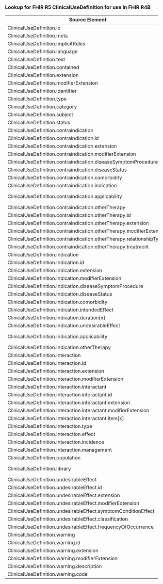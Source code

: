 ### Lookup for FHIR R5 ClinicalUseDefinition for use in FHIR R4B

| Source Element | Usage | Target |
| -------------- | ----- | ------ |
| ClinicalUseDefinition.id | UseElementSameName | ClinicalUseDefinition.id |
| ClinicalUseDefinition.meta | UseElementSameName | ClinicalUseDefinition.meta |
| ClinicalUseDefinition.implicitRules | UseElementSameName | ClinicalUseDefinition.implicitRules |
| ClinicalUseDefinition.language | UseElementSameName | ClinicalUseDefinition.language |
| ClinicalUseDefinition.text | UseElementSameName | ClinicalUseDefinition.text |
| ClinicalUseDefinition.contained | UseElementSameName | ClinicalUseDefinition.contained |
| ClinicalUseDefinition.extension | UseElementSameName | ClinicalUseDefinition.extension |
| ClinicalUseDefinition.modifierExtension | UseElementSameName | ClinicalUseDefinition.modifierExtension |
| ClinicalUseDefinition.identifier | UseElementSameName | ClinicalUseDefinition.identifier |
| ClinicalUseDefinition.type | UseElementSameName | ClinicalUseDefinition.type |
| ClinicalUseDefinition.category | UseElementSameName | ClinicalUseDefinition.category |
| ClinicalUseDefinition.subject | UseElementSameName | ClinicalUseDefinition.subject |
| ClinicalUseDefinition.status | UseElementSameName | ClinicalUseDefinition.status |
| ClinicalUseDefinition.contraindication | UseElementSameName | ClinicalUseDefinition.contraindication |
| ClinicalUseDefinition.contraindication.id | UseElementSameName | ClinicalUseDefinition.contraindication.id |
| ClinicalUseDefinition.contraindication.extension | UseElementSameName | ClinicalUseDefinition.contraindication.extension |
| ClinicalUseDefinition.contraindication.modifierExtension | UseElementSameName | ClinicalUseDefinition.contraindication.modifierExtension |
| ClinicalUseDefinition.contraindication.diseaseSymptomProcedure | UseElementSameName | ClinicalUseDefinition.contraindication.diseaseSymptomProcedure |
| ClinicalUseDefinition.contraindication.diseaseStatus | UseElementSameName | ClinicalUseDefinition.contraindication.diseaseStatus |
| ClinicalUseDefinition.contraindication.comorbidity | UseElementSameName | ClinicalUseDefinition.contraindication.comorbidity |
| ClinicalUseDefinition.contraindication.indication | UseElementSameName | ClinicalUseDefinition.contraindication.indication |
| ClinicalUseDefinition.contraindication.applicability | UseExtension | http://hl7.org/fhir/5.0/StructureDefinition/extension-ClinicalUseDefinition.contraindication.applicability |
| ClinicalUseDefinition.contraindication.otherTherapy | UseElementSameName | ClinicalUseDefinition.contraindication.otherTherapy |
| ClinicalUseDefinition.contraindication.otherTherapy.id | UseElementSameName | ClinicalUseDefinition.contraindication.otherTherapy.id |
| ClinicalUseDefinition.contraindication.otherTherapy.extension | UseElementSameName | ClinicalUseDefinition.contraindication.otherTherapy.extension |
| ClinicalUseDefinition.contraindication.otherTherapy.modifierExtension | UseElementSameName | ClinicalUseDefinition.contraindication.otherTherapy.modifierExtension |
| ClinicalUseDefinition.contraindication.otherTherapy.relationshipType | UseElementSameName | ClinicalUseDefinition.contraindication.otherTherapy.relationshipType |
| ClinicalUseDefinition.contraindication.otherTherapy.treatment | UseElementRenamed | ClinicalUseDefinition.contraindication.otherTherapy.therapy |
| ClinicalUseDefinition.indication | UseElementSameName | ClinicalUseDefinition.indication |
| ClinicalUseDefinition.indication.id | UseElementSameName | ClinicalUseDefinition.indication.id |
| ClinicalUseDefinition.indication.extension | UseElementSameName | ClinicalUseDefinition.indication.extension |
| ClinicalUseDefinition.indication.modifierExtension | UseElementSameName | ClinicalUseDefinition.indication.modifierExtension |
| ClinicalUseDefinition.indication.diseaseSymptomProcedure | UseElementSameName | ClinicalUseDefinition.indication.diseaseSymptomProcedure |
| ClinicalUseDefinition.indication.diseaseStatus | UseElementSameName | ClinicalUseDefinition.indication.diseaseStatus |
| ClinicalUseDefinition.indication.comorbidity | UseElementSameName | ClinicalUseDefinition.indication.comorbidity |
| ClinicalUseDefinition.indication.intendedEffect | UseElementSameName | ClinicalUseDefinition.indication.intendedEffect |
| ClinicalUseDefinition.indication.duration[x] | UseElementSameName | ClinicalUseDefinition.indication.duration[x] |
| ClinicalUseDefinition.indication.undesirableEffect | UseElementSameName | ClinicalUseDefinition.indication.undesirableEffect |
| ClinicalUseDefinition.indication.applicability | UseExtension | http://hl7.org/fhir/5.0/StructureDefinition/extension-ClinicalUseDefinition.indication.applicability |
| ClinicalUseDefinition.indication.otherTherapy | UseElementSameName | ClinicalUseDefinition.indication.otherTherapy |
| ClinicalUseDefinition.interaction | UseElementSameName | ClinicalUseDefinition.interaction |
| ClinicalUseDefinition.interaction.id | UseElementSameName | ClinicalUseDefinition.interaction.id |
| ClinicalUseDefinition.interaction.extension | UseElementSameName | ClinicalUseDefinition.interaction.extension |
| ClinicalUseDefinition.interaction.modifierExtension | UseElementSameName | ClinicalUseDefinition.interaction.modifierExtension |
| ClinicalUseDefinition.interaction.interactant | UseElementSameName | ClinicalUseDefinition.interaction.interactant |
| ClinicalUseDefinition.interaction.interactant.id | UseElementSameName | ClinicalUseDefinition.interaction.interactant.id |
| ClinicalUseDefinition.interaction.interactant.extension | UseElementSameName | ClinicalUseDefinition.interaction.interactant.extension |
| ClinicalUseDefinition.interaction.interactant.modifierExtension | UseElementSameName | ClinicalUseDefinition.interaction.interactant.modifierExtension |
| ClinicalUseDefinition.interaction.interactant.item[x] | UseElementSameName | ClinicalUseDefinition.interaction.interactant.item[x] |
| ClinicalUseDefinition.interaction.type | UseElementSameName | ClinicalUseDefinition.interaction.type |
| ClinicalUseDefinition.interaction.effect | UseElementSameName | ClinicalUseDefinition.interaction.effect |
| ClinicalUseDefinition.interaction.incidence | UseElementSameName | ClinicalUseDefinition.interaction.incidence |
| ClinicalUseDefinition.interaction.management | UseElementSameName | ClinicalUseDefinition.interaction.management |
| ClinicalUseDefinition.population | UseElementSameName | ClinicalUseDefinition.population |
| ClinicalUseDefinition.library | UseExtension | http://hl7.org/fhir/5.0/StructureDefinition/extension-ClinicalUseDefinition.library |
| ClinicalUseDefinition.undesirableEffect | UseElementSameName | ClinicalUseDefinition.undesirableEffect |
| ClinicalUseDefinition.undesirableEffect.id | UseElementSameName | ClinicalUseDefinition.undesirableEffect.id |
| ClinicalUseDefinition.undesirableEffect.extension | UseElementSameName | ClinicalUseDefinition.undesirableEffect.extension |
| ClinicalUseDefinition.undesirableEffect.modifierExtension | UseElementSameName | ClinicalUseDefinition.undesirableEffect.modifierExtension |
| ClinicalUseDefinition.undesirableEffect.symptomConditionEffect | UseElementSameName | ClinicalUseDefinition.undesirableEffect.symptomConditionEffect |
| ClinicalUseDefinition.undesirableEffect.classification | UseElementSameName | ClinicalUseDefinition.undesirableEffect.classification |
| ClinicalUseDefinition.undesirableEffect.frequencyOfOccurrence | UseElementSameName | ClinicalUseDefinition.undesirableEffect.frequencyOfOccurrence |
| ClinicalUseDefinition.warning | UseElementSameName | ClinicalUseDefinition.warning |
| ClinicalUseDefinition.warning.id | UseElementSameName | ClinicalUseDefinition.warning.id |
| ClinicalUseDefinition.warning.extension | UseElementSameName | ClinicalUseDefinition.warning.extension |
| ClinicalUseDefinition.warning.modifierExtension | UseElementSameName | ClinicalUseDefinition.warning.modifierExtension |
| ClinicalUseDefinition.warning.description | UseElementSameName | ClinicalUseDefinition.warning.description |
| ClinicalUseDefinition.warning.code | UseElementSameName | ClinicalUseDefinition.warning.code |
